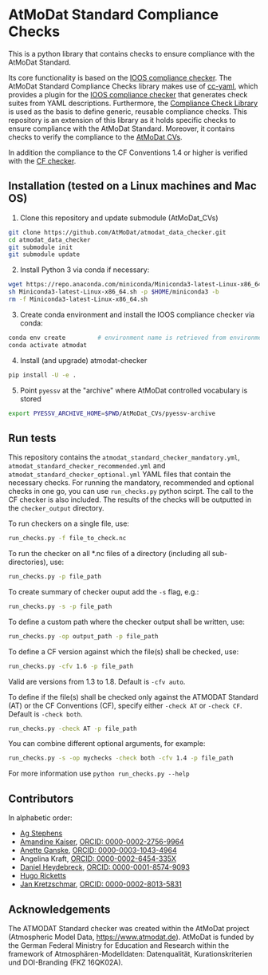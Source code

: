 # AtMoDat Standard Compliance Checks

This is a python library that contains checks to ensure compliance with the AtMoDat Standard.

Its core functionality is based on the [IOOS compliance checker](https://github.com/ioos/compliance-checker). The AtMoDat Standard Compliance Checks library makes use of [cc-yaml](https://github.com/cedadev/cc-yaml), which provides a plugin for the [IOOS compliance checker](https://github.com/ioos/compliance-checker) that generates check suites from YAML descriptions. Furthermore, the [Compliance Check Library](https://github.com/cedadev/compliance-check-lib) is used as the basis to define generic, reusable compliance checks. This repository is an extension of this library as it holds specific checks to ensure compliance with the AtMoDat Standard. Moreover, it contains checks to verify the compliance to the [AtMoDat CVs](https://github.com/AtMoDat/AtMoDat_CVs).

In addition the compliance to the CF Conventions 1.4 or higher is verified with the [CF checker](https://github.com/cedadev/cf-checker).

## Installation (tested on a Linux machines and Mac OS)

1. Clone this repository and update submodule (AtMoDat_CVs)

```bash
git clone https://github.com/AtMoDat/atmodat_data_checker.git
cd atmodat_data_checker
git submodule init
git submodule update
```

2. Install Python 3 via conda if necessary:

```bash
wget https://repo.anaconda.com/miniconda/Miniconda3-latest-Linux-x86_64.sh
sh Miniconda3-latest-Linux-x86_64.sh -p $HOME/miniconda3 -b
rm -f Miniconda3-latest-Linux-x86_64.sh
```

3. Create conda environment and install the IOOS compliance checker via conda:

```bash
conda env create         # environment name is retrieved from environment.yml
conda activate atmodat
```

4. Install (and upgrade) atmodat-checker
```bash
pip install -U -e .
```

5. Point `pyessv` at the "archive" where AtMoDat controlled vocabulary is stored

```bash
export PYESSV_ARCHIVE_HOME=$PWD/AtMoDat_CVs/pyessv-archive
```


## Run tests

This repository contains the `atmodat_standard_checker_mandatory.yml`, `atmodat_standard_checker_recommended.yml` and  `atmodat_standard_checker_optional.yml` YAML files that contain the necessary checks. For running the mandatory, recommended and optional checks in one go, you can use `run_checks.py` python scirpt. The call to the CF checker is also included. The results of the checks will be outputted in the `checker_output` directory.

To run checkers on a single file, use:
```bash
run_checks.py -f file_to_check.nc
```
To run the checker on all *.nc files of a directory (including all sub-directories), use:
```bash
run_checks.py -p file_path
```
To create summary of checker ouput add the ````-s```` flag, e.g.:
```bash
run_checks.py -s -p file_path
```
To define a custom path where the checker output shall be written, use:
```bash
run_checks.py -op output_path -p file_path
```
To define a CF version against which the file(s) shall be checked, use:
```bash
run_checks.py -cfv 1.6 -p file_path
```
Valid are versions from 1.3 to 1.8. Default is ````-cfv auto````. 

To define if the file(s) shall be checked only against the ATMODAT Standard (AT) or the CF Conventions (CF), specify either ````-check AT```` or ````-check CF````.
Default is ````-check both````. 
```bash
run_checks.py -check AT -p file_path
```
You can combine different optional arguments, for example:
```bash
run_checks.py -s -op mychecks -check both -cfv 1.4 -p file_path
```


For more information use `python run_checks.py --help`

## Contributors

In alphabetic order:

- [Ag Stephens](https://github.com/agstephens)
- [Amandine Kaiser](https://github.com/am-kaiser), [ORCID: 0000-0002-2756-9964](https://orcid.org/0000-0002-2756-9964)
- [Anette Ganske](https://github.com/anganske), [ORCID: 0000-0003-1043-4964](https://orcid.org/0000-0003-1043-4964)
- Angelina Kraft, [ORCID: 0000-0002-6454-335X](https://orcid.org/0000-0002-6454-335X)
- [Daniel Heydebreck](https://github.com/neumannd), [ORCID: 0000-0001-8574-9093](https://orcid.org/0000-0001-8574-9093)
- [Hugo Ricketts](https://github.com/gapintheclouds)
- [Jan Kretzschmar](https://github.com/jkretz), [ORCID: 0000-0002-8013-5831](http://orcid.org/0000-0002-8013-5831)


## Acknowledgements

The ATMODAT Standard checker was created within the AtMoDat project (Atmospheric Model Data, <https://www.atmodat.de>). AtMoDat is funded by the German Federal Ministry for Education and Research within the framework of Atmosphären-Modelldaten: Datenqualität, Kurationskriterien und DOI-Branding (FKZ 16QK02A).

